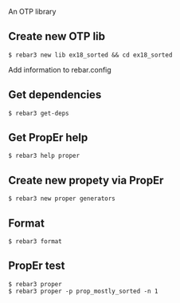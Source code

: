 An OTP library

Create new OTP lib
-----
    $ rebar3 new lib ex18_sorted && cd ex18_sorted

Add information to rebar.config


Get dependencies
-----
    $ rebar3 get-deps


Get PropEr help
-----
    $ rebar3 help proper


Create new propety via PropEr
-----
    $ rebar3 new proper generators


Format
-----
    $ rebar3 format


PropEr test
-----
    $ rebar3 proper
	$ rebar3 proper -p prop_mostly_sorted -n 1

